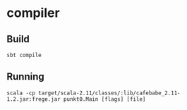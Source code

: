 # compiler

## Build
```
sbt compile
```

## Running
```
scala -cp target/scala-2.11/classes/:lib/cafebabe_2.11-1.2.jar:frege.jar punkt0.Main [flags] [file]
```
